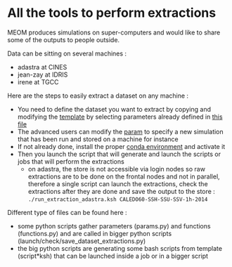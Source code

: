 # All the tools to perform extractions

MEOM produces simulations on super-computers and would like to share some of the outputs to people outside.

Data can be sitting on several machines :
  - adastra at CINES
  - jean-zay at IDRIS
  - irene at TGCC

Here are the steps to easily extract a dataset on any machine :
 - You need to define the dataset you want to extract by copying and modifying the [template](dataset_definition_template.py) by selecting parameters already defined in [this file](params.py)
 - The advanced users can modify the [param](params.py) to specify a new simulation that has been run and stored on a machine for instance
 - If not already done, install the proper [conda environment](env.yml) and activate it 
 - Then you launch the script that will generate and launch the scripts or jobs that will perform the extractions
	- on adastra, the store is not accessible via login nodes so raw extractions are to be done on the frontal nodes and not in parallel, therefore a single script can launch the extractions, check the extractions after they are done and save the output to the store : ```./run_extraction_adastra.ksh CALEDO60-SSH-SSU-SSV-1h-2014```


Different type of files can be found here :
  - some python scripts gather parameters (params.py) and functions (functions.py) and are called in bigger python scripts (launch/check/save_dataset_extractions.py)
  - the big python scripts are generating some bash scripts from template (script*ksh) that can be launched inside a job or in a bigger script
